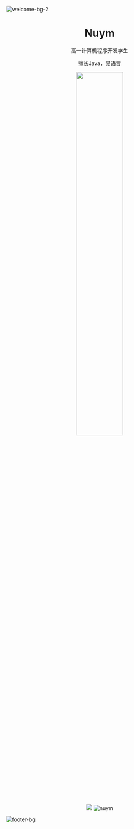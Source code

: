 ![welcome-bg-2](https://user-images.githubusercontent.com/50290580/124369381-11ed1800-dc74-11eb-90a9-2ff2073c3b97.jpg)

<h1 align="center">Nuym</h1>

<p align="center">高一计算机程序开发学生</p>
<p align="center">擅长Java，易语言</p>

<a href="https://github.com/nuym">
  <p align="center">
<img width="50%" height="50%" src="https://external-preview.redd.it/Ii1zae7tWgUklTi6eSE_7YHoENA4ngh5abWIEUrA_jU.png?auto=webp&s=3d80e14d7e8480ee78c4a544038de7581fea6202">
  </p>
</a>

<p align="center">
  <img src="https://github-readme-stats.vercel.app/api?username=nuym&show_icons=true&theme=white" />
  <img src="https://github-readme-stats.vercel.app/api/top-langs/?username=nuym&theme=light&layout=compact&hide=ruby&langs_count=8&card_width=300&hide_border=true" alt="nuym" />
</p>

![footer-bg](https://user-images.githubusercontent.com/50290580/124369382-144f7200-dc74-11eb-807a-f10a7a502dd9.jpg)
